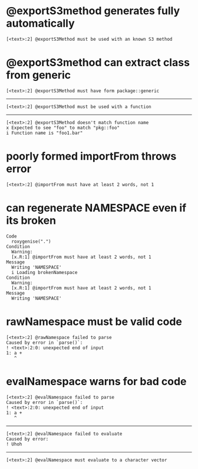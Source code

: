 # @exportS3method generates fully automatically

    [<text>:2] @exportS3Method must be used with an known S3 method

# @exportS3method can extract class from generic

    [<text>:2] @exportS3Method must have form package::generic

---

    [<text>:2] @exportS3Method must be used with a function

---

    [<text>:2] @exportS3Method doesn't match function name
    x Expected to see "foo" to match "pkg::foo"
    i Function name is "foo1.bar"

# poorly formed importFrom throws error

    [<text>:2] @importFrom must have at least 2 words, not 1

# can regenerate NAMESPACE even if its broken

    Code
      roxygenise(".")
    Condition
      Warning:
      [x.R:1] @importFrom must have at least 2 words, not 1
    Message
      Writing 'NAMESPACE'
      i Loading brokenNamespace
    Condition
      Warning:
      [x.R:1] @importFrom must have at least 2 words, not 1
    Message
      Writing 'NAMESPACE'

# rawNamespace must be valid code

    [<text>:2] @rawNamespace failed to parse
    Caused by error in `parse()`:
    ! <text>:2:0: unexpected end of input
    1: a +
       ^

# evalNamespace warns for bad code

    [<text>:2] @evalNamespace failed to parse
    Caused by error in `parse()`:
    ! <text>:2:0: unexpected end of input
    1: a +
       ^

---

    [<text>:2] @evalNamespace failed to evaluate
    Caused by error:
    ! Uhoh

---

    [<text>:2] @evalNamespace must evaluate to a character vector

